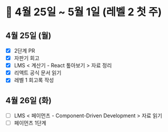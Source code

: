 # 🐯 4월 25일 ~ 5월 1일 (레벨 2 첫 주)

## 4월 25일 (월)

- [x] 2단계 PR
- [x] 자판기 회고
- [x] LMS < 계산기 - React 톺아보기 > 자료 정리
- [x] 리액트 공식 문서 읽기
- [x] 레벨 1 회고록 작성

## 4월 26일 (화)

- [ ] LMS < 페이먼츠 - Component-Driven Development > 자료 읽기
- [ ] 페이먼츠 1단계
